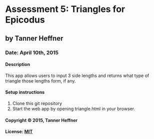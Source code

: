 # Assessment 5: Triangles for Epicodus
## by Tanner Heffner
### Date: April 10th, 2015
#### Description

This app allows users to input 3 side lengths and returns what type of triangle those lengths form, if any.

#### Setup instructions
1. Clone this git repository
2. Start the web app by opening triangle.html in your browser.

#### Copyright © 2015, Tanner Heffner

#### License: [MIT](https://github.com/twbs/bootstrap/blob/master/LICENSE)  
